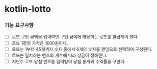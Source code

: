 # kotlin-lotto

### 기능 요구사항

- [ ] 로또 구입 금액을 입력하면 구입 금액에 해당하는 로또를 발급해야 한다.
- [ ] 로또 1장의 가격은 1000원이다.
- [ ] 로또는 1부터 45개까지 숫자 중에서 6개의 숫자를 랜덤으로 선택하여 구성된다.
- [ ] 로또는 일치하는 번호의 개수에 따라 상금이 정해진다.
- [ ] 지난주 로또 당첨 번호를 입력받아 당첨 통계와 수익률을 구한다.